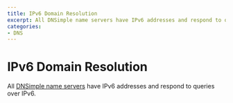 ```yaml
---
title: IPv6 Domain Resolution
excerpt: All DNSimple name servers have IPv6 addresses and respond to queries over IPv6.
categories:
- DNS
---
```


# IPv6 Domain Resolution

All [DNSimple name servers](/articles/dnsimple-nameservers/) have IPv6 addresses and respond to queries over IPv6.
